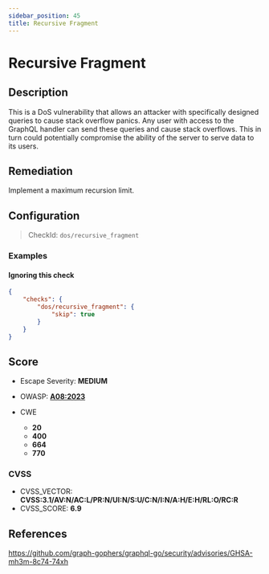 ```yaml
---
sidebar_position: 45
title: Recursive Fragment
---
```


# Recursive Fragment

## Description

This is a DoS vulnerability that allows an attacker with specifically designed queries to cause stack overflow panics. Any user with access to the GraphQL handler can send these queries and cause stack overflows. This in turn could potentially compromise the ability of the server to serve data to its users.

## Remediation

Implement a maximum recursion limit.


## Configuration

> CheckId: `dos/recursive_fragment`


### Examples


#### Ignoring this check

```json
{
    "checks": {
        "dos/recursive_fragment": {
            "skip": true
        }
    }
}
```




## Score

- Escape Severity: **<span className="medium-severity">MEDIUM</span>**
- OWASP: **[A08:2023](https://github.com/OWASP/API-Security/blob/master/2023/en/src/0xa8-lack-of-protection-from-automated-threats.md)**

- CWE
  - **20**
  - **400**
  - **664**
  - **770**




### CVSS

- CVSS_VECTOR: **CVSS:3.1/AV:N/AC:L/PR:N/UI:N/S:U/C:N/I:N/A:H/E:H/RL:O/RC:R**
- CVSS_SCORE: **6.9**

## References

https://github.com/graph-gophers/graphql-go/security/advisories/GHSA-mh3m-8c74-74xh
